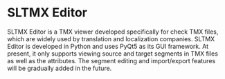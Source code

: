 # SLTMX Editor
SLTMX Editor is a TMX viewer developed specifically for check TMX files, which are widely used by translation and localization companies. SLTMX Editor is developed in Python and uses PyQt5 as its GUI framework. At present, it only supports viewing source and target segments in TMX files as well as the attributes. The segment editing and import/export features will be gradually added in the future.
